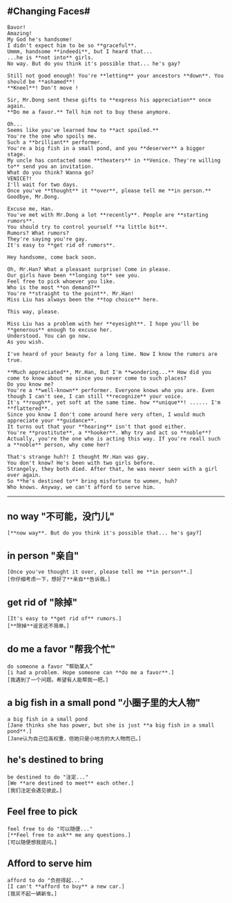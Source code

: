 #Changing Faces#
---

	Bavor!
	Amazing!
	My God he's handsome!
	I didn't expect him to be so **graceful**.
	Ummm, handsome **indeedi**, but I heard that...
	...he is **not into** girls.
	No way. But do you think it's possible that... he's gay?

	Still not good enough! You're **letting** your ancestors **down**. You should be **ashamed**!
	**Kneel**! Don't move !

	Sir, Mr.Dong sent these gifts to **express his appreciation** once again.
	**Do me a favor.** Tell him not to buy these anymore.

	Oh...
	Seems like you've learned how to **act spoiled.**
	You're the one who spoils me.
	Such a **brilliant** performer.
	You're a big fish in a small pond, and you **deserver** a bigger stage.
	My uncle has contacted some **theaters** in **Venice. They're willing to** send you an invitation.
	What do you think? Wanna go?
	VENICE?!
	I'll wait for two days.
	Once you've **thought** it **over**, please tell me **in person.**
	Goodbye, Mr.Dong.

	Excuse me, Han.
	You've met with Mr.Dong a lot **recently**. People are **starting rumors**.
	You should try to control yourself **a little bit**.
	Rumors? What rumors?
	They're saying you're gay.
	It's easy to **get rid of rumors**.

	Hey handsome, come back soon.

	Oh, Mr.Han? What a pleasant surprise! Come in please.
	Our girls have been **longing to** see you.
	Feel free to pick whoever you like.
	Who is the most **on demand?**
	You're **straight to the point**. Mr.Han!
	Miss Liu has always been the **top choice** here.

	This way, please.

	Miss Liu has a problem with her **eyesight**. I hope you'll be **generous** enough to excuse her.
	Understood. You can go now.
	As you wish.

	I've heard of your beauty for a long time. Now I know the rumors are true.

	**Much appreciated**, Mr.Han, But I'm **wondering...** How did you come to know about me since you never come to such places?
	Do you know me?
	You're a **well-known** performer. Everyone knows who you are. Even though I can't see, I can still **recognize** your voice.
	It's **rough**, yet soft at the same time. how **unique**! ...... I'm **flattered**.
	Since you know I don't come around here very often, I would much appreciate your **guidance**.
	It turns out that your **hearing** isn't that good either.
	You're **prostitute**, a **hooker**. Why try and act so **noble**?
	Actually, you're the one who is acting this way. If you're reall such a **noble** person, why come her?

	That's strange huh?! I thought Mr.Han was gay.
	You don't know? He's been with two girls before.
	Strangely, they both died. After that, he was never seen with a girl ever again.
	So **he's destined to** bring misfortune to women, huh?
	Who knows. Anyway, we can't afford to serve him.

---
## no way "不可能，没门儿"
	[**now way**. But do you think it's possible that... he's gay?]
## in person "亲自"
	[Once you've thought it over, please tell me **in person**.]
	[你仔细考虑一下，想好了**亲自**告诉我。]
## get rid of "除掉"
	[It's easy to **get rid of** rumors.]
	[**除掉**谣言还不简单。]
## do me a favor "帮我个忙"
	do someone a favor “帮助某人”
	[i had a problem. Hope someone can **do me a favor**.]
	[我遇到了一个问题。希望有人能帮我一把。]
## a big fish in a small pond "小圈子里的大人物"
	a big fish in a small pond
	[Jane thinks she has power, but she is just **a big fish in a small pond**.]
	[Jane认为自己位高权重，但她只是小地方的大人物而已。]
## he's destined to bring
	be destined to do "注定..."
	[We **are destined to meet** each other.]
	[我们注定会遇见彼此。]
## Feel free to pick
	feel free to do "可以随便..."
	[**Feel free to ask** me any questions.]
	[可以随便想我提问。]
## Afford to serve him
	afford to do "负担得起..."
	[I can't **afford to buy** a new car.]
	[我买不起一辆新车。]
